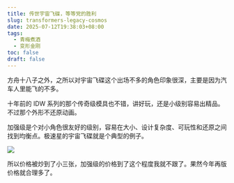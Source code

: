 ```yaml
---
title: 传世宇宙飞碟，等等党的胜利
slug: transformers-legacy-cosmos
date: 2025-07-12T19:38:03+08:00
tags:
  - 青梅煮酒
  - 变形金刚
toc: false
draft: false
---
```

方舟十八子之外，之所以对宇宙飞碟这个出场不多的角色印象很深，主要是因为汽车人里能飞的不多。

十年前的 IDW 系列的那个传奇级模具也不错，讲好玩，还是小级别容易出精品。不过那个外形不还原动画。

加强级是个对小角色很友好的级别，容易在大小、设计复杂度、可玩性和还原之间找到均衡点。极速星的宇宙飞碟就是个典型的例子。

![](https://raw.githubusercontent.com/xbot/image-hosting/master/blog/2025-07-12-19-41-54-IMG_5062.jpeg)

所以价格被炒到了小三张，加强级的价格到了这个程度我就不跟了。果然今年再版价格就合理多了。